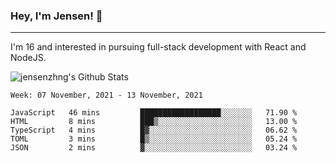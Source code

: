 ### Hey, I'm Jensen! 👋

---

I'm 16 and interested in pursuing full-stack development with React and NodeJS.

![jensenzhng's Github Stats](https://github-readme-stats.vercel.app/api?username=jensenzhng&theme=dark&show_icons=true&count_private=true&include_all_commits=true)

<!--START_SECTION:waka-->
```text
Week: 07 November, 2021 - 13 November, 2021

JavaScript   46 mins         ██████████████████░░░░░░░   71.90 % 
HTML         8 mins          ███▒░░░░░░░░░░░░░░░░░░░░░   13.00 % 
TypeScript   4 mins          █▓░░░░░░░░░░░░░░░░░░░░░░░   06.62 % 
TOML         3 mins          █▒░░░░░░░░░░░░░░░░░░░░░░░   05.24 % 
JSON         2 mins          ▓░░░░░░░░░░░░░░░░░░░░░░░░   03.24 % 
```
<!--END_SECTION:waka-->
